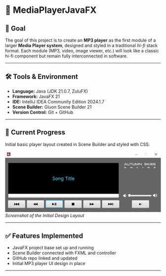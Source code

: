 # 📀 MediaPlayerJavaFX

## 🎯 Goal
The goal of this project is to create an **MP3 player** as the first module of a larger **Media Player system**, designed and styled in a traditional *hi-fi* stack format. Each module (MP3, video, image viewer, etc.) will look like a classic hi-fi component but remain fully interconnected in software.

---

## 🛠️ Tools & Environment
- **Language:** Java (JDK 21.0.7, ZuluFX)  
- **Framework:** JavaFX 21  
- **IDE:** IntelliJ IDEA Community Edition 2024.1.7  
- **Scene Builder:** Gluon Scene Builder 21  
- **Version Control:** Git + GitHub  

---

## 📸 Current Progress
Initial basic player layout created in Scene Builder and styled with CSS.  

![Basic Player Layout](images/Basic%20Player%20layouty.PNG)  
*Screenshot of the Initial Design Layout*

---

## ✅ Features Implemented
- JavaFX project base set up and running  
- Scene Builder connected with FXML and controller  
- GitHub repo linked and updated  
- Initial MP3 player UI design in place  

---
